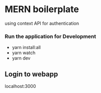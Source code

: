 # MERN boilerplate

using context API for authentication

### Run the application for Development
- yarn install:all
- yarn watch
- yarn dev

## Login to webapp
localhost:3000